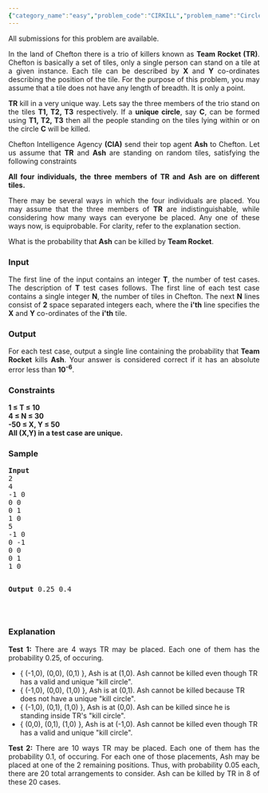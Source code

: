 ```yaml
---
{"category_name":"easy","problem_code":"CIRKILL","problem_name":"Circle of death","languages_supported":{"0":"ADA","1":"ASM","2":"BASH","3":"BF","4":"C","5":"C99 strict","6":"CAML","7":"CLOJ","8":"CLPS","9":"CPP 4.3.2","10":"CPP 4.9.2","11":"CPP14","12":"CS2","13":"D","14":"ERL","15":"FORT","16":"FS","17":"GO","18":"HASK","19":"ICK","20":"ICON","21":"JAVA","22":"JS","23":"LISP clisp","24":"LISP sbcl","25":"LUA","26":"NEM","27":"NICE","28":"NODEJS","29":"PAS fpc","30":"PAS gpc","31":"PERL","32":"PERL6","33":"PHP","34":"PIKE","35":"PRLG","36":"PYTH","37":"PYTH 3.4","38":"RUBY","39":"SCALA","40":"SCM guile","41":"SCM qobi","42":"ST","43":"TCL","44":"TEXT","45":"WSPC"},"max_timelimit":1,"source_sizelimit":50000,"problem_author":"kaushik_iska","problem_tester":"gamabunta","date_added":"9-06-2013","tags":{"0":"easy","1":"geometry","2":"july13","3":"kaushik_iska","4":"maths"},"editorial_url":"http://discuss.codechef.com/problems/CIRKILL","time":{"view_start_date":1373880892,"submit_start_date":1373880892,"visible_start_date":1373880600,"end_date":1735669800},"layout":"problem"}
---
```

<span class="solution-visible-txt">All submissions for this problem are available.</span><p style="text-align:justify">In the land of Chefton there is a trio of killers known as <b>Team Rocket (TR)</b>. Chefton is basically a set of tiles, only a single person can stand on a tile at a given instance. Each tile can be described by <b>X</b> and <b>Y</b> co-ordinates describing the position of the tile. For the purpose of this problem, you may assume that a tile does not have any length of breadth. It is only a point.</p>
<p style="text-align:justify"><b>TR</b> kill in a very unique way. Lets say the three members of the trio stand on the tiles <b>T1, T2, T3</b> respectively. If a <b>unique circle</b>, say <b>C</b>, can be formed using <b>T1, T2, T3</b> then all the people standing on the tiles lying within or on the circle <b>C</b> will be killed.</p>
<p style="text-align:justify">Chefton Intelligence Agency <b>(CIA)</b> send their top agent <b>Ash</b> to Chefton. Let us assume that <b>TR</b> and <b>Ash</b> are standing on random tiles, satisfying the following constraints</p>
<p style="text-align:justify"><b>All four individuals, the three members of TR and Ash are on different tiles.</b></p>
<p style="text-align:justify">There may be several ways in which the four individuals are placed. You may assume that the three members of <b>TR</b> are indistinguishable, while considering how many ways can everyone be placed. Any one of these ways now, is equiprobable. For clarity, refer to the explanation section.</p>
<p style="text-align:justify">What is the probability that <b>Ash</b> can be killed by <b>Team Rocket</b>.</p>
<h3>Input</h3>
<p style="text-align:justify">The first line of the input contains an integer <b>T</b>, the number of test cases. The description of <b>T</b> test cases follows. The first line of each test case contains a single integer <b>N</b>, the number of tiles in Chefton. The next <b>N</b> lines consist of <b>2</b> space separated integers each, where the <b>i'th</b> line specifies the <b>X</b> and <b>Y</b> co-ordinates of the <b>i'th</b> tile.</p>
<h3>Output</h3>
<p style="text-align:justify">For each test case, output a single line containing the probability that <b>Team Rocket</b> kills <b>Ash</b>. Your answer is considered correct if it has an absolute error less than <b>10<sup>-6</sup></b>.</p>
<h3>Constraints</h3>
<p><b>1 ≤ T ≤ 10</b><br />
<b>4 ≤ N ≤ 30</b><br />
<b>-50 ≤ X, Y ≤ 50</b><br />
<b>All (X,Y) in a test case are unique.</b>
</p>
<h3>Sample</h3>
<pre>
<b>Input</b>
2
4
-1 0
0 0
0 1
1 0
5
-1 0
0 -1
0 0
0 1
1 0

<b>Output</b>
0.25
0.4

</pre><h3>Explanation</h3>
<p style="text-align:justify"><b>Test 1:</b> There are 4 ways TR may be placed. Each one of them has the probability 0.25, of occuring.</p>
<p style="text-align:justify">
<ul>
<li>{ (-1,0), (0,0), (0,1) }, Ash is at (1,0). Ash cannot be killed even though TR has a valid and unique "kill circle".</li>
<li>{ (-1,0), (0,0), (1,0) }, Ash is at (0,1). Ash cannot be killed because TR does not have a unique "kill circle".</li>
<li>{ (-1,0), (0,1), (1,0) }, Ash is at (0,0). Ash can be killed since he is standing inside TR's "kill circle".</li>
<li>{ (0,0), (0,1), (1,0) }, Ash is at (-1,0). Ash cannot be killed even though TR has a valid and unique "kill circle".</li>
</ul>
</p>
<p style="text-align:justify"><b>Test 2:</b> There are 10 ways TR may be placed. Each one of them has the probability 0.1, of occuring. For each one of those placements, Ash may be placed at one of the 2 remaining positions. Thus, with probability 0.05 each, there are 20 total arrangements to consider. Ash can be killed by TR in 8 of these 20 cases.</p>
